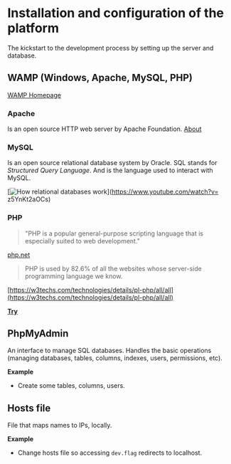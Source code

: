 # Installation and configuration of the platform

The kickstart to the development process by setting up the server and database.

## WAMP (Windows, Apache, MySQL, PHP)

[WAMP Homepage](http://www.wampserver.com/en)

### Apache

Is an open source HTTP web server by Apache Foundation. [About](https://httpd.apache.org/ABOUT_APACHE.html)

### MySQL

Is an open source relational database system by Oracle. SQL stands for *Structured Query Language*. And is the language used to interact with MySQL.

[![How relational databases work](http://img.youtube.com/vi/z5YnKt2aOCs/0.jpg)](https://www.youtube.com/watch?v= z5YnKt2aOCs)

### PHP

> "PHP is a popular general-purpose scripting language that is especially suited to web development."

[php.net](http://php.net)

> PHP is used by 82.6% of all the websites whose server-side programming language we know.

[https://w3techs.com/technologies/details/pl-php/all/all](https://w3techs.com/technologies/details/pl-php/all/all)

**[Try](https://repl.it/languages/php)**

## PhpMyAdmin

An interface to manage SQL databases. Handles the basic operations (managing databases, tables, columns, indexes, users, permissions, etc).

**Example**

- Create some tables, columns, users.

## Hosts file

File that maps names to IPs, locally.

**Example**

- Change hosts file so accessing `dev.flag` redirects to localhost.